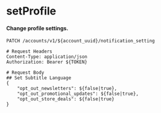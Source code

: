 setProfile
===========

#### Change profile settings.

```http
PATCH /accounts/v1/${account_uuid}/notification_setting

# Request Headers
Content-Type: application/json
Authorization: Bearer ${TOKEN}

# Request Body
## Set Subtitle Language
{
    "opt_out_newsletters": ${false|true},
    "opt_out_promotional_updates": ${false|true},
    "opt_out_store_deals": ${false|true}
}
```
